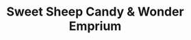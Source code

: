 ---
title: "Sweet Sheep Candy & Wonder Emprium"
url: /fredericksburg/sweet-sheep-candy-and-wonder-emprium/
shop: confectionery
---